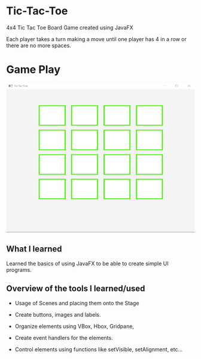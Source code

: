 # Tic-Tac-Toe
4x4 Tic Tac Toe Board Game created using JavaFX

Each player takes a turn making a move until one player has 4 in a row or there are no more spaces.

# Game Play

<p align="center">
  <a href="https://github.com/RedDogClifford/Tic-Tac-Toe/images/">
    <img src="tictactoeStart.jpg" alt="Logo" width="800" height="400">
  </a>
</p>





## What I learned

Learned the basics of using JavaFX to be able to create simple UI programs.

## Overview of the tools I learned/used

* Usage of Scenes and placing them onto the Stage

* Create buttons, images and labels.

* Organize elements using VBox, Hbox, Gridpane, 

* Create event handlers for the elements.

* Control elements using functions like setVisible, setAlignment, etc...

